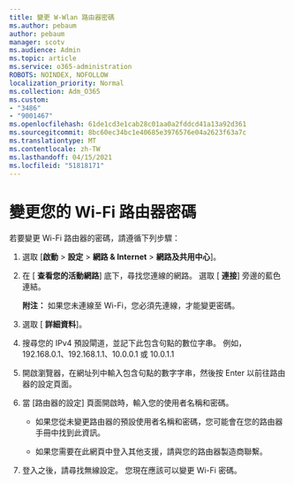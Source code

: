 ```yaml
---
title: 變更 W-Wlan 路由器密碼
ms.author: pebaum
author: pebaum
manager: scotv
ms.audience: Admin
ms.topic: article
ms.service: o365-administration
ROBOTS: NOINDEX, NOFOLLOW
localization_priority: Normal
ms.collection: Adm_O365
ms.custom:
- "3486"
- "9001467"
ms.openlocfilehash: 61de1cd3e1cab28c01aa0a2fddcd41a13a92d361
ms.sourcegitcommit: 8bc60ec34bc1e40685e3976576e04a2623f63a7c
ms.translationtype: MT
ms.contentlocale: zh-TW
ms.lasthandoff: 04/15/2021
ms.locfileid: "51818171"
---
```

# <a name="change-your-wi-fi-router-password"></a>變更您的 Wi-Fi 路由器密碼

若要變更 Wi-Fi 路由器的密碼，請遵循下列步驟：

1. 選取 [**啟動**  >  **設定**  >  **網路 & Internet**  >  **網路及共用中心**]。

2. 在 [ **查看您的活動網路**] 底下，尋找您連線的網路。 選取 [ **連接**] 旁邊的藍色連結。<br>

   **附注：** 如果您未連線至 Wi-Fi，您必須先連線，才能變更密碼。

3. 選取 [ **詳細資料**]。

4. 搜尋您的 IPv4 預設閘道，並記下此包含句點的數位字串。 例如，192.168.0.1、192.168.1.1、10.0.0.1 或 10.0.1.1

5. 開啟瀏覽器，在網址列中輸入包含句點的數字字串，然後按 Enter 以前往路由器的設定頁面。

6. 當 [路由器的設定] 頁面開啟時，輸入您的使用者名稱和密碼。<br>
   - 如果您從未變更路由器的預設使用者名稱和密碼，您可能會在您的路由器手冊中找到此資訊。

   - 如果您需要在此網頁中登入其他支援，請與您的路由器製造商聯繫。

7. 登入之後，請尋找無線設定。 您現在應該可以變更 Wi-Fi 密碼。
